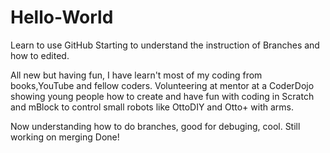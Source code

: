 # Hello-World
Learn to use GitHub
Starting to understand the instruction of Branches and how to edited.

All new but having fun, I have learn't most of my coding from books,YouTube and fellow coders.
Volunteering at mentor at a CoderDojo showing young people how to create and have fun with coding
in Scratch and mBlock to control small robots like OttoDIY and Otto+ with arms.

Now understanding how to do branches, good for debuging, cool. Still working on merging 
Done!
